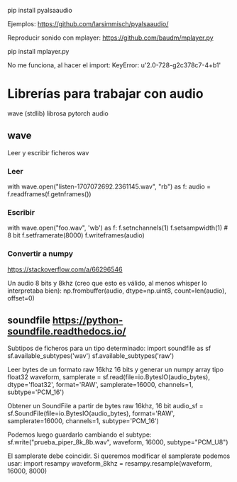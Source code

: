 pip install pyalsaaudio

Ejemplos:
https://github.com/larsimmisch/pyalsaaudio/



Reproducir sonido con mplayer:
https://github.com/baudm/mplayer.py

pip install mplayer.py

No me funciona, al hacer el import:
KeyError: u'2.0-728-g2c378c7-4+b1'


# Librerías para trabajar con audio
wave (stdlib)
librosa
pytorch audio


## wave
Leer y escribir ficheros wav

### Leer
with wave.open("listen-1707072692.2361145.wav", "rb") as f:
  audio = f.readframes(f.getnframes())

### Escribir
with wave.open("foo.wav", 'wb') as f:
    f.setnchannels(1)
    f.setsampwidth(1) # 8 bit
    f.setframerate(8000)
    f.writeframes(audio)



### Convertir a numpy
https://stackoverflow.com/a/66296546

Un audio 8 bits y 8khz (creo que esto es válido, al menos whisper lo interpretaba bien):
np.frombuffer(audio, dtype=np.uint8, count=len(audio), offset=0)


## soundfile https://python-soundfile.readthedocs.io/

Subtipos de ficheros para un tipo determinado:
import soundfile as sf
sf.available_subtypes('wav')
sf.available_subtypes('raw')

Leer bytes de un formato raw 16khz 16 bits y generar un numpy array tipo float32
waveform, samplerate = sf.read(file=io.BytesIO(audio_bytes), dtype='float32', format='RAW', samplerate=16000, channels=1, subtype='PCM_16')

Obtener un SoundFile a partir de bytes raw 16khz, 16 bit
audio_sf = sf.SoundFile(file=io.BytesIO(audio_bytes), format='RAW', samplerate=16000, channels=1, subtype='PCM_16')

Podemos luego guardarlo cambiando el subtype:
sf.write("prueba_piper_8k_8b.wav", waveform, 16000, subtype="PCM_U8")

El samplerate debe coincidir.
Si queremos modificar el samplerate podemos usar:
import resampy
waveform_8khz = resampy.resample(waveform, 16000, 8000)
